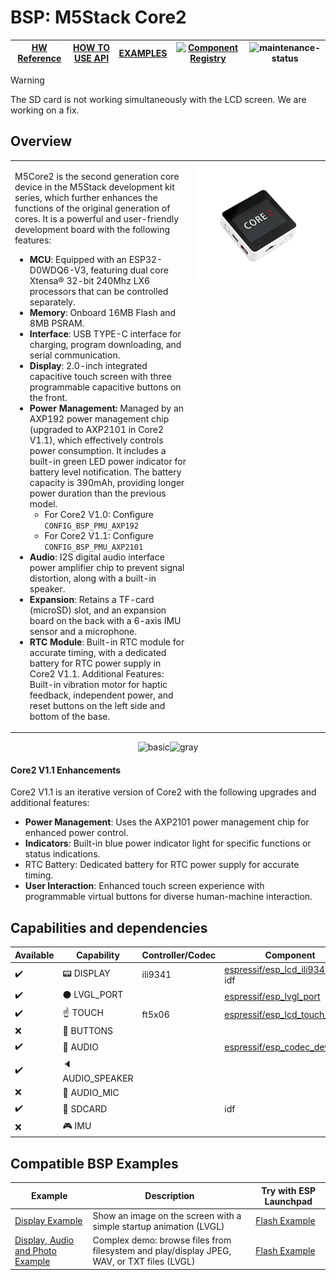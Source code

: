 # BSP: M5Stack Core2

| [HW Reference](https://docs.m5stack.com/en/core/Core2) | [HOW TO USE API](https://github.com/espressif/esp-bsp/blob/master/docu/how_to_use.md) | [EXAMPLES](#compatible-bsp-examples) | [![Component Registry](https://components.espressif.com/components/espressif/m5stack_core_2/badge.svg)](https://components.espressif.com/components/espressif/m5stack_core_2) | ![maintenance-status](https://img.shields.io/badge/maintenance-actively--developed-brightgreen.svg) |
| --- | --- | --- | --- | -- |

> [!WARNING]
> The SD card is not working simultaneously with the LCD screen. We are working on a fix.

## Overview

<table>
<tr><td>

M5Core2 is the second generation core device in the M5Stack development kit series, which further enhances the functions of the original generation of cores. It is a powerful and user-friendly development board with the following features:

- **MCU**: Equipped with an ESP32-D0WDQ6-V3, featuring dual core Xtensa® 32-bit 240Mhz LX6 processors that can be controlled separately.
- **Memory**: Onboard 16MB Flash and 8MB PSRAM.
- **Interface**: USB TYPE-C interface for charging, program downloading, and serial communication.
- **Display**: 2.0-inch integrated capacitive touch screen with three programmable capacitive buttons on the front.
- **Power Management:** Managed by an AXP192 power management chip (upgraded to AXP2101 in Core2 V1.1), which effectively controls power consumption. It includes a built-in green LED power indicator for battery level notification. The battery capacity is 390mAh, providing longer power duration than the previous model.
  - For Core2 V1.0: Configure `CONFIG_BSP_PMU_AXP192`
  - For Core2 V1.1: Configure `CONFIG_BSP_PMU_AXP2101`
- **Audio**: I2S digital audio interface power amplifier chip to prevent signal distortion, along with a built-in speaker.
- **Expansion**: Retains a TF-card (microSD) slot, and an expansion board on the back with a 6-axis IMU sensor and a microphone.
- **RTC Module**: Built-in RTC module for accurate timing, with a dedicated battery for RTC power supply in Core2 V1.1.
Additional Features: Built-in vibration motor for haptic feedback, independent power, and reset buttons on the left side and bottom of the base.

</td><td width="200" valign="top">
  <img src="doc/m5stack_core_2.webp">
</td></tr>
</table>

<p align="center">
<img src="https://static-cdn.m5stack.com/resource/docs/products/core/core2/core2_01.webp" alt="basic" width="350" height="350"><img src="https://static-cdn.m5stack.com/resource/docs/products/core/Core2%20v1.1/img-1a949091-da2c-4fbb-bf4f-bce108cb43ec.webp" alt="gray" width="350" height="350">
</p>

#### Core2 V1.1 Enhancements
Core2 V1.1 is an iterative version of Core2 with the following upgrades and additional features:

- **Power Management**: Uses the AXP2101 power management chip for enhanced power control.
- **Indicators**: Built-in blue power indicator light for specific functions or status indications.
- RTC Battery: Dedicated battery for RTC power supply for accurate timing.
- **User Interaction**: Enhanced touch screen experience with programmable virtual buttons for diverse human-machine interaction.

## Capabilities and dependencies

<div align="center">
<!-- START_DEPENDENCIES -->

|     Available    |       Capability       |Controller/Codec|                                                  Component                                                 |   Version  |
|------------------|------------------------|----------------|------------------------------------------------------------------------------------------------------------|------------|
|:heavy_check_mark:|     :pager: DISPLAY    |     ili9341    | [espressif/esp_lcd_ili9341](https://components.espressif.com/components/espressif/esp_lcd_ili9341)<br/>idf |^1<br/>>=5.0|
|:heavy_check_mark:|:black_circle: LVGL_PORT|                |       [espressif/esp_lvgl_port](https://components.espressif.com/components/espressif/esp_lvgl_port)       |     ^2     |
|:heavy_check_mark:|    :point_up: TOUCH    |     ft5x06     |[espressif/esp_lcd_touch_ft5x06](https://components.espressif.com/components/espressif/esp_lcd_touch_ft5x06)|     ^1     |
|        :x:       | :radio_button: BUTTONS |                |                                                                                                            |            |
|:heavy_check_mark:|  :musical_note: AUDIO  |                |       [espressif/esp_codec_dev](https://components.espressif.com/components/espressif/esp_codec_dev)       |    ~1.1    |
|:heavy_check_mark:| :speaker: AUDIO_SPEAKER|                |                                                                                                            |            |
|        :x:       | :microphone: AUDIO_MIC |                |                                                                                                            |            |
|:heavy_check_mark:|  :floppy_disk: SDCARD  |                |                                                     idf                                                    |    >=5.0   |
|        :x:       |    :video_game: IMU    |                |                                                                                                            |            |

<!-- END_DEPENDENCIES -->
</div>

## Compatible BSP Examples

<div align="center">
<!-- START_EXAMPLES -->

| Example | Description | Try with ESP Launchpad |
| ------- | ----------- | ---------------------- |
| [Display Example](https://github.com/espressif/esp-bsp/tree/master/examples/display) | Show an image on the screen with a simple startup animation (LVGL) | [Flash Example](https://espressif.github.io/esp-launchpad/?flashConfigURL=https://espressif.github.io/esp-bsp/config.toml&app=display) |
| [Display, Audio and Photo Example](https://github.com/espressif/esp-bsp/tree/master/examples/display_audio_photo) | Complex demo: browse files from filesystem and play/display JPEG, WAV, or TXT files (LVGL) | [Flash Example](https://espressif.github.io/esp-launchpad/?flashConfigURL=https://espressif.github.io/esp-bsp/config.toml&app=display_audio_photo) |

<!-- END_EXAMPLES -->
</div>

<!-- START_BENCHMARK -->
<!-- END_BENCHMARK -->

